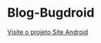 # Blog-Bugdroid
 
<a href="https://brunodubal.github.io/Blog-Bugdroid/" target="_blank">Visite o projeto Site Android</a>